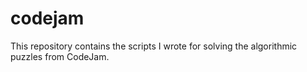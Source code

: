 # codejam

This repository contains the scripts I wrote for solving the algorithmic puzzles from CodeJam.